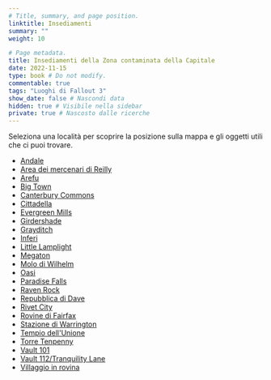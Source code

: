```yaml
---
# Title, summary, and page position.
linktitle: Insediamenti
summary: ""
weight: 10

# Page metadata.
title: Insediamenti della Zona contaminata della Capitale
date: 2022-11-15
type: book # Do not modify.
commentable: true
tags: "Luoghi di Fallout 3"
show_date: false # Nascondi data
hidden: true # Visibile nella sidebar
private: true # Nascosto dalle ricerche
---
```





<div class="fo3">


Seleziona una località per scoprire la posizione sulla mappa e gli oggetti utili che ci puoi trovare.


- [Andale](../andale)
- [Area dei mercenari di Reilly](../area-dei-mercenari-di-reilly)
- [Arefu](../arefu)
- [Big Town](../big-town)
- [Canterbury Commons](../canterbury-commons)
- [Cittadella](../cittadella)
- [Evergreen Mills](../evergreen-mills)
- [Girdershade](../girdershade)
- [Grayditch](../grayditch)
- [Inferi](../inferi)
- [Little Lamplight](../little-lamplight)
- [Megaton](../megaton)
- [Molo di Wilhelm](../molo-di-wilhem)
- [Oasi](../oasi)
- [Paradise Falls](../paradise-falls)
- [Raven Rock](../raven-rock)
- [Repubblica di Dave](../repubblica-di-dave)
- [Rivet City](../rivet-city)
- [Rovine di Fairfax](../rovine-di-fairfax)
- [Stazione di Warrington](../stazione-di-warrington)
- [Tempio dell'Unione](../tempio-dellunione)
- [Torre Tenpenny](../torre-tenpenny)
- [Vault 101](../vault-101)
- [Vault 112/Tranquility Lane](../vault-112)
- [Villaggio in rovina](../villaggio-in-rovina)

</div>